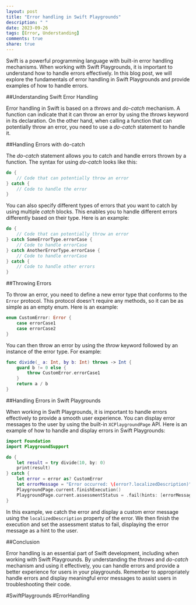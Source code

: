 ```yaml
---
layout: post
title: "Error handling in Swift Playgrounds"
description: " "
date: 2023-09-26
tags: [Error, Understanding]
comments: true
share: true
---
```


Swift is a powerful programming language with built-in error handling mechanisms. When working with Swift Playgrounds, it is important to understand how to handle errors effectively. In this blog post, we will explore the fundamentals of error handling in Swift Playgrounds and provide examples of how to handle errors.

##Understanding Swift Error Handling

Error handling in Swift is based on a *throws* and *do-catch* mechanism. A function can indicate that it can throw an error by using the *throws* keyword in its declaration. On the other hand, when calling a function that can potentially throw an error, you need to use a *do-catch* statement to handle it.

##Handling Errors with do-catch

The *do-catch* statement allows you to catch and handle errors thrown by a function. The syntax for using *do-catch* looks like this:

```swift
do {
    // Code that can potentially throw an error
} catch {
    // Code to handle the error
}
```

You can also specify different types of errors that you want to catch by using multiple *catch* blocks. This enables you to handle different errors differently based on their type. Here is an example:

```swift
do {
    // Code that can potentially throw an error
} catch SomeErrorType.errorCase {
    // Code to handle errorCase
} catch AnotherErrorType.errorCase {
    // Code to handle errorCase
} catch {
    // Code to handle other errors
}
```

##Throwing Errors

To throw an error, you need to define a new error type that conforms to the `Error` protocol. This protocol doesn't require any methods, so it can be as simple as an empty enum. Here is an example:

```swift
enum CustomError: Error {
    case errorCase1
    case errorCase2
}
```

You can then throw an error by using the *throw* keyword followed by an instance of the error type. For example:

```swift
func divide(_ a: Int, by b: Int) throws -> Int {
    guard b != 0 else {
        throw CustomError.errorCase1
    }
    return a / b
}
```

##Handling Errors in Swift Playgrounds

When working in Swift Playgrounds, it is important to handle errors effectively to provide a smooth user experience. You can display error messages to the user by using the built-in `XCPlaygroundPage` API. Here is an example of how to handle and display errors in Swift Playgrounds:

```swift
import Foundation
import PlaygroundSupport

do {
    let result = try divide(10, by: 0)
    print(result)
} catch {
    let error = error as? CustomError
    let errorMessage = "Error occurred: \(error?.localizedDescription)"
    PlaygroundPage.current.finishExecution()
    PlaygroundPage.current.assessmentStatus = .fail(hints: [errorMessage], solution: nil)
}
```

In this example, we catch the error and display a custom error message using the `localizedDescription` property of the error. We then finish the execution and set the assessment status to fail, displaying the error message as a hint to the user.

##Conclusion

Error handling is an essential part of Swift development, including when working with Swift Playgrounds. By understanding the *throws* and *do-catch* mechanism and using it effectively, you can handle errors and provide a better experience for users in your playgrounds. Remember to appropriately handle errors and display meaningful error messages to assist users in troubleshooting their code.

#SwiftPlaygrounds #ErrorHandling